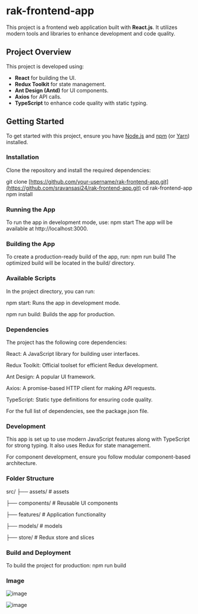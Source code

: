 # rak-frontend-app

This project is a frontend web application built with **React.js**. It utilizes modern tools and libraries to enhance development and code quality.

## Project Overview

This project is developed using:
- **React** for building the UI.
- **Redux Toolkit** for state management.
- **Ant Design (Antd)** for UI components.
- **Axios** for API calls.
- **TypeScript** to enhance code quality with static typing.

## Getting Started

To get started with this project, ensure you have [Node.js](https://nodejs.org/) and [npm](https://www.npmjs.com/) (or [Yarn](https://yarnpkg.com/)) installed.

### Installation

Clone the repository and install the required dependencies:

git clone [https://github.com/your-username/rak-frontend-app.git](https://github.com/sravansasi24/rak-frontend-app.git)
cd rak-frontend-app
npm install

### Running the App
To run the app in development mode, use:
npm start
The app will be available at http://localhost:3000.

### Building the App
To create a production-ready build of the app, run:
npm run build
The optimized build will be located in the build/ directory.

### Available Scripts

In the project directory, you can run:

npm start: Runs the app in development mode.

npm run build: Builds the app for production.

### Dependencies

The project has the following core dependencies:

React: A JavaScript library for building user interfaces.

Redux Toolkit: Official toolset for efficient Redux development.

Ant Design: A popular UI framework.

Axios: A promise-based HTTP client for making API requests.

TypeScript: Static type definitions for ensuring code quality.

For the full list of dependencies, see the package.json file.

### Development

This app is set up to use modern JavaScript features along with TypeScript for strong typing. It also uses Redux for state management.

For component development, ensure you follow modular component-based architecture.

### Folder Structure

src/
├── assets/       # assets

   ├── components/   # Reusable UI components

   ├── features/     # Application functionality

   ├── models/       # models

   ├── store/        # Redux store and slices

### Build and Deployment

To build the project for production:
npm run build

### Image

 ![image](https://github.com/user-attachments/assets/5d68f717-593f-488a-8468-6b92c8b0b48f)

 ![image](https://github.com/user-attachments/assets/d572fc59-cc4a-44ea-aac9-476df7d09a16)


